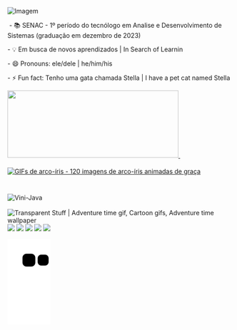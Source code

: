 <!-- #######  YAY, I AM THE SOURCE EDITOR! #########-->
<p><img class="css-9pa8cd" draggable="true" src="https://pbs.twimg.com/media/FAKsUBaVkAkgYz1?format=jpg&amp;name=4096x4096" alt="Imagem" width="864" height="216" /></p>
<p>&nbsp;- 📚 SENAC - 1&ordm; per&iacute;odo do tecn&oacute;logo em Analise e Desenvolvimento de Sistemas (gradua&ccedil;&atilde;o em dezembro de 2023)</p>
<p>- 💡 Em busca de novos aprendizados | In Search of Learnin</p>
<p>- 😄 Pronouns: ele/dele | he/him/his</p>
<p>- ⚡ Fun fact: Tenho uma gata chamada Stella | I have a pet cat named Stella</p>
<div align="left">
<div align="left"><a href="https://github.com/viniknoxville"> <img src="https://github-readme-stats.vercel.app/api?username=viniknoxville&amp;show_icons=true&amp;theme=yeblu&amp;include_all_commits=true&amp;count_private=true" width="383" height="151" /></a><a href="https://github.com/viniknoxville">&nbsp; <img class="n3VNCb" style="width: 311px; height: 142px; margin: 19.0571px 0px;" src="https://acegif.com/wp-content/gifs/rainbow-115.gif" alt="GIFs de arco-&iacute;ris - 120 imagens de arco-&iacute;ris animadas de gra&ccedil;a" data-noaft="1" /></a></div>
<div style="display: inline_block;"><br /><img src="https://cdn.jsdelivr.net/gh/devicons/devicon/icons/java/java-original-wordmark.svg" alt="Vini-Java" width="90" height="75" align="middle" /></div>
<div>&nbsp;</div>
<div><img class="n3VNCb" style="width: 303px; height: 303px; margin: 0px;" src="https://i.pinimg.com/originals/e5/93/ab/e593ab0589d5f1b389e4dfbcce2bce20.gif" alt="Transparent Stuff | Adventure time gif, Cartoon gifs, Adventure time  wallpaper" data-noaft="1" /></div>
</div>

 
  <div>
  <a href="https://www.linkedin.com/in/marcosvsribeiro/" target="_blank"><img src="https://img.shields.io/badge/-LinkedIn-%230077B5?style=for-the-badge&logo=linkedin&logoColor=white" target="_blank"></a> 
  <a href="https://twitter.com/viniknoxville" target="_blank"><img src="https://img.shields.io/badge/Twitter-1DA1F2?style=for-the-badge&logo=twitter&logoColor=white" target="_blank"></a>  
  <a href="https://www.instagram.com/viniknoxville/" target="_blank"><img src="https://img.shields.io/badge/-Instagram-%23E4405F?style=for-the-badge&logo=instagram&logoColor=white" target="_blank"></a>
  <a href="https://open.spotify.com/user/12179617072?si=k1glThkqREOUUwSlY_1wKA&utm_source=copy-link&dl_branch=1" target="_blank"><img src="https://img.shields.io/badge/Spotify-1ED760?&style=for-the-badge&logo=spotify&logoColor=white" target="_blank"></a>
  <a href = "mailto:ass.marcosribeiro@gmail.com"><img src="https://img.shields.io/badge/Gmail-D14836?style=for-the-badge&logo=gmail&logoColor=white" target="_blank"> 
 </a> 
  
   
    
 ![Snake animation](https://github.com/viniknoxville/viniknoxville/blob/output/github-contribution-grid-snake.svg)
   
 
</div>
 
